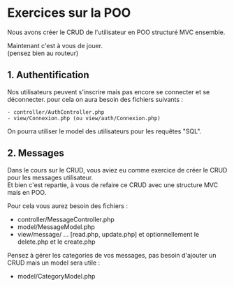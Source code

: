 # Exercices sur la POO #

Nous avons créer le CRUD de l'utilisateur en POO structuré MVC ensemble.

Maintenant c'est à vous de jouer.  
(pensez bien au routeur)

## 1. Authentification ##

Nos utilisateurs peuvent s'inscrire mais pas encore se connecter et se déconnecter. pour cela on aura besoin des fichiers suivants :

    - controller/AuthController.php
    - view/Connexion.php (ou view/auth/Connexion.php)

On pourra utiliser le model des utilisateurs pour les requêtes "SQL".

## 2. Messages ##

Dans le cours sur le CRUD, vous aviez eu comme exercice de créer le CRUD pour les messages utilisateur.  
Et bien c'est repartie, à vous de refaire ce CRUD avec une structure MVC mais en POO.

Pour cela vous aurez besoin des fichiers :

- controller/MessageController.php
- model/MessageModel.php
- view/message/ ... [read.php, update.php] et optionnellement le delete.php et le create.php

Pensez à gérer les categories de vos messages, pas besoin d'ajouter un CRUD mais un model sera utile :

- model/CategoryModel.php
  